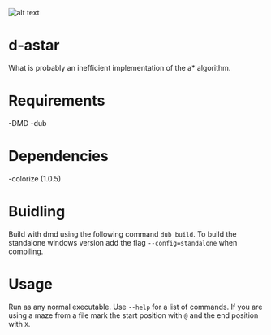 ![alt text](https://i.imgur.com/K5W4tNx.png)
# d-astar
What is probably an inefficient implementation of the a* algorithm.
# Requirements
-DMD
-dub
# Dependencies
-colorize (1.0.5)
# Buidling
Build with dmd using the following command `dub build`. To build the standalone windows version add the flag `--config=standalone` when compiling.
# Usage
Run as any normal executable. Use `--help` for a list of commands. If you are using a maze from a file mark the start position with `@`
and the end position with `X`.